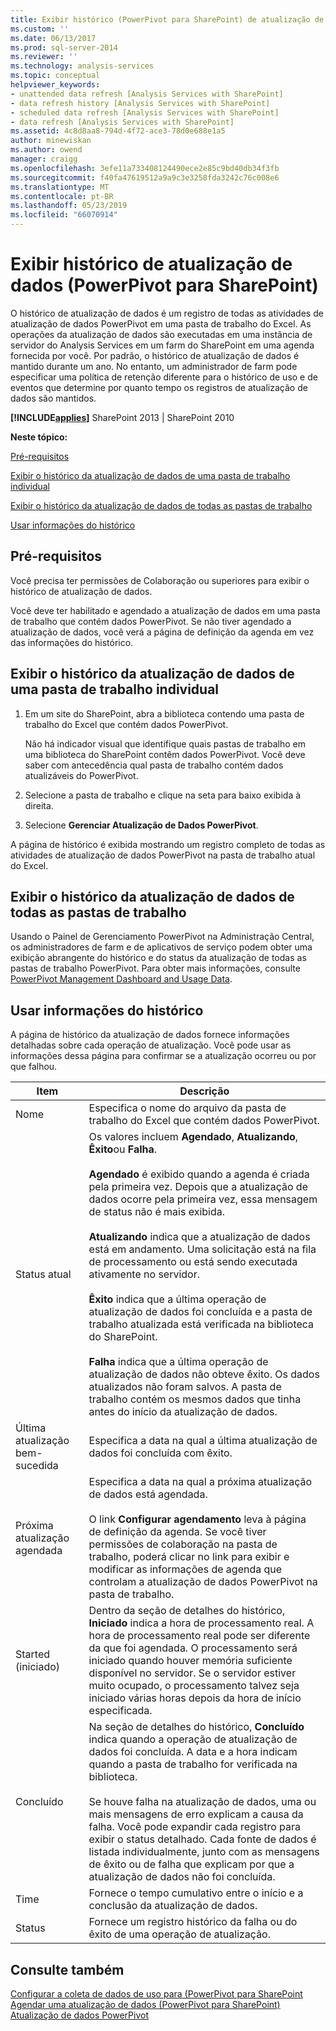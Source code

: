 ```yaml
---
title: Exibir histórico (PowerPivot para SharePoint) de atualização de dados | Microsoft Docs
ms.custom: ''
ms.date: 06/13/2017
ms.prod: sql-server-2014
ms.reviewer: ''
ms.technology: analysis-services
ms.topic: conceptual
helpviewer_keywords:
- unattended data refresh [Analysis Services with SharePoint]
- data refresh history [Analysis Services with SharePoint]
- scheduled data refresh [Analysis Services with SharePoint]
- data refresh [Analysis Services with SharePoint]
ms.assetid: 4c8d8aa8-794d-4f72-ace3-78d0e688e1a5
author: minewiskan
ms.author: owend
manager: craigg
ms.openlocfilehash: 3efe11a733408124490ece2e85c9bd40db34f3fb
ms.sourcegitcommit: f40fa47619512a9a9c3e3258fda3242c76c008e6
ms.translationtype: MT
ms.contentlocale: pt-BR
ms.lasthandoff: 05/23/2019
ms.locfileid: "66070914"
---
```

# <a name="view-data-refresh-history-powerpivot-for-sharepoint"></a>Exibir histórico de atualização de dados (PowerPivot para SharePoint)
  O histórico de atualização de dados é um registro de todas as atividades de atualização de dados PowerPivot em uma pasta de trabalho do Excel. As operações da atualização de dados são executadas em uma instância de servidor do Analysis Services em um farm do SharePoint em uma agenda fornecida por você. Por padrão, o histórico de atualização de dados é mantido durante um ano. No entanto, um administrador de farm pode especificar uma política de retenção diferente para o histórico de uso e de eventos que determine por quanto tempo os registros de atualização de dados são mantidos.  
  
 **[!INCLUDE[applies](../../includes/applies-md.md)]**  SharePoint 2013 | SharePoint 2010  
  
 **Neste tópico:**  
  
 [Pré-requisitos](#prereq)  
  
 [Exibir o histórico da atualização de dados de uma pasta de trabalho individual](#viewhistory)  
  
 [Exibir o histórico da atualização de dados de todas as pastas de trabalho](#viewITOps)  
  
 [Usar informações do histórico](#pageelements)  
  
##  <a name="prereq"></a> Pré-requisitos  
 Você precisa ter permissões de Colaboração ou superiores para exibir o histórico de atualização de dados.  
  
 Você deve ter habilitado e agendado a atualização de dados em uma pasta de trabalho que contém dados PowerPivot. Se não tiver agendado a atualização de dados, você verá a página de definição da agenda em vez das informações do histórico.  
  
##  <a name="viewhistory"></a> Exibir o histórico da atualização de dados de uma pasta de trabalho individual  
  
1.  Em um site do SharePoint, abra a biblioteca contendo uma pasta de trabalho do Excel que contém dados PowerPivot.  
  
     Não há indicador visual que identifique quais pastas de trabalho em uma biblioteca do SharePoint contêm dados PowerPivot. Você deve saber com antecedência qual pasta de trabalho contém dados atualizáveis do PowerPivot.  
  
2.  Selecione a pasta de trabalho e clique na seta para baixo exibida à direita.  
  
3.  Selecione **Gerenciar Atualização de Dados PowerPivot**.  
  
 A página de histórico é exibida mostrando um registro completo de todas as atividades de atualização de dados PowerPivot na pasta de trabalho atual do Excel.  
  
##  <a name="viewITOps"></a> Exibir o histórico da atualização de dados de todas as pastas de trabalho  
 Usando o Painel de Gerenciamento PowerPivot na Administração Central, os administradores de farm e de aplicativos de serviço podem obter uma exibição abrangente do histórico e do status da atualização de todas as pastas de trabalho PowerPivot. Para obter mais informações, consulte [PowerPivot Management Dashboard and Usage Data](power-pivot-management-dashboard-and-usage-data.md).  
  
##  <a name="pageelements"></a> Usar informações do histórico  
 A página de histórico da atualização de dados fornece informações detalhadas sobre cada operação de atualização. Você pode usar as informações dessa página para confirmar se a atualização ocorreu ou por que falhou.  
  
|Item|Descrição|  
|----------|-----------------|  
|Nome|Especifica o nome do arquivo da pasta de trabalho do Excel que contém dados PowerPivot.|  
|Status atual|Os valores incluem **Agendado**, **Atualizando**, **Êxito**ou **Falha**.<br /><br /> **Agendado** é exibido quando a agenda é criada pela primeira vez. Depois que a atualização de dados ocorre pela primeira vez, essa mensagem de status não é mais exibida.<br /><br /> **Atualizando** indica que a atualização de dados está em andamento. Uma solicitação está na fila de processamento ou está sendo executada ativamente no servidor.<br /><br /> **Êxito** indica que a última operação de atualização de dados foi concluída e a pasta de trabalho atualizada está verificada na biblioteca do SharePoint.<br /><br /> **Falha** indica que a última operação de atualização de dados não obteve êxito. Os dados atualizados não foram salvos. A pasta de trabalho contém os mesmos dados que tinha antes do início da atualização de dados.|  
|Última atualização bem-sucedida|Especifica a data na qual a última atualização de dados foi concluída com êxito.|  
|Próxima atualização agendada|Especifica a data na qual a próxima atualização de dados está agendada.<br /><br /> O link **Configurar agendamento** leva à página de definição da agenda. Se você tiver permissões de colaboração na pasta de trabalho, poderá clicar no link para exibir e modificar as informações de agenda que controlam a atualização de dados PowerPivot na pasta de trabalho.|  
|Started (iniciado)|Dentro da seção de detalhes do histórico, **Iniciado** indica a hora de processamento real. A hora de processamento real pode ser diferente da que foi agendada. O processamento será iniciado quando houver memória suficiente disponível no servidor. Se o servidor estiver muito ocupado, o processamento talvez seja iniciado várias horas depois da hora de início especificada.|  
|Concluído|Na seção de detalhes do histórico, **Concluído** indica quando a operação de atualização de dados foi concluída. A data e a hora indicam quando a pasta de trabalho for verificada na biblioteca.<br /><br /> Se houve falha na atualização de dados, uma ou mais mensagens de erro explicam a causa da falha. Você pode expandir cada registro para exibir o status detalhado. Cada fonte de dados é listada individualmente, junto com as mensagens de êxito ou de falha que explicam por que a atualização de dados não foi concluída.|  
|Time|Fornece o tempo cumulativo entre o início e a conclusão da atualização de dados.|  
|Status|Fornece um registro histórico da falha ou do êxito de uma operação de atualização.|  
  
## <a name="see-also"></a>Consulte também  
 [Configurar a coleta de dados de uso para &#40;PowerPivot para SharePoint](configure-usage-data-collection-for-power-pivot-for-sharepoint.md)   
 [Agendar uma atualização de dados &#40;PowerPivot para SharePoint&#41;](../schedule-a-data-refresh-powerpivot-for-sharepoint.md)   
 [Atualização de dados PowerPivot](power-pivot-data-refresh.md)  
  
  
